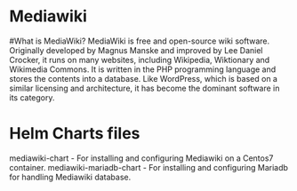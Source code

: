 # Mediawiki

#What is MediaWiki?
MediaWiki is free and open-source wiki software. Originally developed by Magnus Manske and improved by Lee Daniel Crocker, it runs on many websites, including Wikipedia, Wiktionary and Wikimedia Commons. It is written in the PHP programming language and stores the contents into a database. Like WordPress, which is based on a similar licensing and architecture, it has become the dominant software in its category.

# Helm Charts files
mediawiki-chart - For installing and configuring Mediawiki on a Centos7 container.
mediawiki-mariadb-chart - For installing and configuring Mariadb for handling Mediawiki database.

